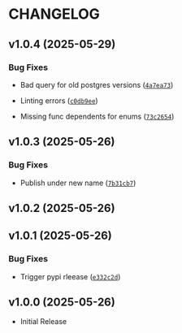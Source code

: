 # CHANGELOG

<!-- version list -->

## v1.0.4 (2025-05-29)

### Bug Fixes

- Bad query for old postgres versions
  ([`4a7ea73`](https://github.com/PhilipWee/schemainspect/commit/4a7ea732808df5c77c61284cf4a8ea1c7ba66324))

- Linting errors
  ([`c0db9ee`](https://github.com/PhilipWee/schemainspect/commit/c0db9eeea48cc7f126d4dbc074d4ac0f99fde902))

- Missing func dependents for enums
  ([`73c2654`](https://github.com/PhilipWee/schemainspect/commit/73c26541f379f5630b2275514d0eeacd04e20307))


## v1.0.3 (2025-05-26)

### Bug Fixes

- Publish under new name
  ([`7b31cb7`](https://github.com/PhilipWee/schemainspect/commit/7b31cb73ed8faa822197fb0bf2de53f3600c6a90))


## v1.0.2 (2025-05-26)


## v1.0.1 (2025-05-26)

### Bug Fixes

- Trigger pypi rleease
  ([`e332c2d`](https://github.com/PhilipWee/schemainspect/commit/e332c2dc613b3cb936f45958a509a1a5f2110c98))


## v1.0.0 (2025-05-26)

- Initial Release

